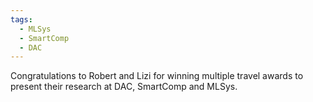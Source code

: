 ```yaml
---
tags:
  - MLSys
  - SmartComp
  - DAC
---
```


Congratulations to Robert and Lizi for winning multiple travel awards to present their research at DAC, SmartComp and MLSys.
